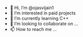 - 👋 Hi, I’m @ojasvijain1
- 👀 I’m interested in paid projects
- 🌱 I’m currently learning C++
- 💞️ I’m looking to collaborate on ...
- 📫 How to reach me ...

<!---
ojasvijain1/ojasvijain1 is a ✨ special ✨ repository because its `README.md` (this file) appears on your GitHub profile.
You can click the Preview link to take a look at your changes.
--->
